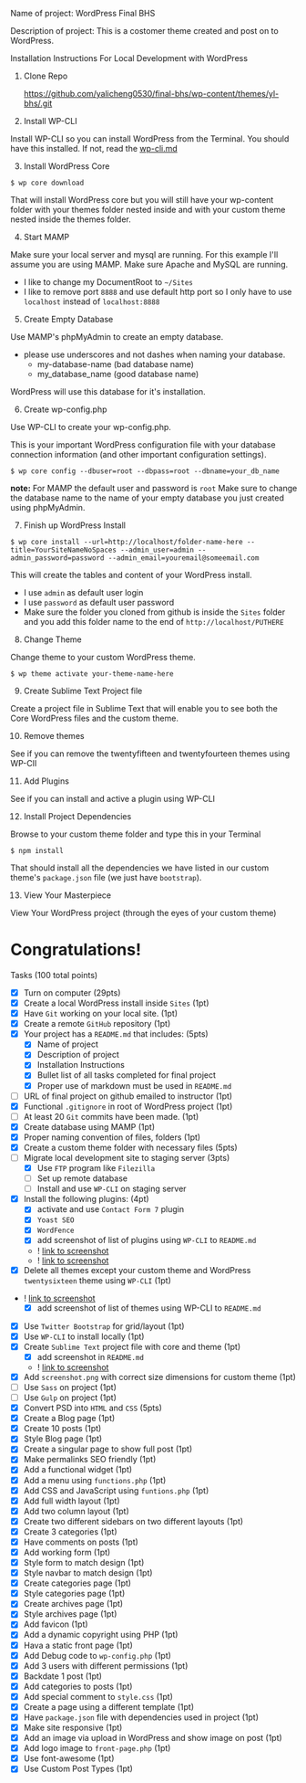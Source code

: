  Name of project: WordPress Final BHS 

 Description of project: This is a costomer theme created and post on to WordPress.

 Installation Instructions For Local Development with WordPress

 1. Clone Repo 
    
    https://github.com/yalicheng0530/final-bhs/wp-content/themes/yl-bhs/.git

2. Install WP-CLI

Install WP-CLI so you can install WordPress from the Terminal. You should have this installed. If not, read the [wp-cli.md](https://github.com/kingluddite/web-dev-notes/blob/master/wordpress/wp-cli.md)

3. Install WordPress Core

```
$ wp core download
```

That will install WordPress core but you will still have your wp-content folder with your themes folder nested inside and with your custom theme nested inside the themes folder.

4. Start MAMP

Make sure your local server and mysql are running. For this example I'll assume you are using MAMP. Make sure Apache and MySQL are running.

* I like to change my DocumentRoot to `~/Sites`
* I like to remove port `8888` and use default http port so I only have to use `localhost` instead of ``localhost:8888``

5. Create Empty Database

Use MAMP's phpMyAdmin to create an empty database.

* please use underscores and not dashes when naming your database.
    - my-database-name (bad database name)
    - my_database_name (good database name)

WordPress will use this database for it's installation.

6. Create wp-config.php

Use WP-CLI to create your wp-config.php.

This is your important WordPress configuration file with your database connection information (and other important configuration settings).

```
$ wp core config --dbuser=root --dbpass=root --dbname=your_db_name
```

**note:** For MAMP the default user and password is `root`
Make sure to change the database name to the name of your empty database you just created using phpMyAdmin.

7. Finish up WordPress Install

```
$ wp core install --url=http://localhost/folder-name-here --title=YourSiteNameNoSpaces --admin_user=admin --admin_password=password --admin_email=youremail@someemail.com
```

This will create the tables and content of your WordPress install.
* I use `admin` as default user login
* I use `password` as default user password
* Make sure the folder you cloned from github is inside the `Sites` folder and you add this folder name to the end of `http://localhost/PUTHERE`

8. Change Theme

Change theme to your custom WordPress theme.

```
$ wp theme activate your-theme-name-here
```

9. Create Sublime Text Project file

Create a project file in Sublime Text that will enable you to see both the Core WordPress files and the custom theme.

10. Remove themes

See if you can remove the twentyfifteen and twentyfourteen themes using WP-ClI

11. Add Plugins

See if you can install and active a plugin using WP-CLI

12. Install Project Dependencies

Browse to your custom theme folder and type this in your Terminal

```
$ npm install
```

That should install all the dependencies we have listed in our custom theme's `package.json` file (we just have `bootstrap`).

13. View Your Masterpiece

View Your WordPress project (through the eyes of your custom theme)

# Congratulations!

Tasks (100 total points)


* [x] Turn on computer (29pts)
* [x] Create a local WordPress install inside `Sites` (1pt)
* [x] Have `Git` working on your local site. (1pt)
* [x] Create a remote `GitHub` repository (1pt)
* [x] Your project has a `README.md` that includes: (5pts)
    * [x] Name of project
    * [x] Description of project
    * [x] Installation Instructions
    * [x] Bullet list of all tasks completed for final project
    * [x] Proper use of markdown must be used in `README.md`
* [ ] URL of final project on github emailed to instructor (1pt)
* [x] Functional `.gitignore` in root of WordPress project (1pt)
* [ ] At least 20 `Git` commits have been made. (1pt)
* [x] Create database using MAMP (1pt)
* [x] Proper naming convention of files, folders (1pt)
* [x] Create a custom theme folder with necessary files (5pts)
* [ ] Migrate local development site to staging server (3pts)
    * [x] Use `FTP` program like `Filezilla`
    * [ ] Set up remote database
    * [ ] Install and use `WP-CLI` on staging server
* [x] Install the following plugins: (4pt)
    * [x] activate and use `Contact Form 7` plugin
    * [x] `Yoast SEO`
    * [x] `WordFence`
    * [x] add screenshot of list of plugins using `WP-CLI` to `README.md`
    * ! [link to screenshot](https://i.imgur.com/qxKJcVV.png)
    * ! [link to screenshot](https://i.imgur.com/Uhqq77k.png)
 * [x] Delete all themes except your custom theme and WordPress `twentysixteen` theme using `WP-CLI` (1pt)
 * ! [link to screenshot](https://i.imgur.com/dEQjwUa.png)
    * [x] add screenshot of list of themes using WP-CLI to `README.md`
* [x] Use `Twitter Bootstrap` for grid/layout (1pt)
* [x] Use `WP-CLI` to install locally (1pt)
* [x] Create `Sublime Text` project file with core and theme (1pt)
   * [x] add screenshot in `README.md`
   * ! [link to screenshot](https://i.imgur.com/aHP1m6q.png)
* [x] Add `screenshot.png` with correct size dimensions for custom theme (1pt)
* [ ] Use `Sass` on project (1pt)
* [ ] Use `Gulp` on project (1pt)
* [x] Convert PSD into `HTML` and `CSS` (5pts)
* [x] Create a Blog page (1pt)
* [x] Create 10 posts (1pt)
* [x] Style Blog page (1pt)
* [x] Create a singular page to show full post (1pt)
* [x] Make permalinks SEO friendly (1pt)
* [x] Add a functional widget (1pt) 
* [x] Add a menu using `functions.php` (1pt)
* [x] Add CSS and JavaScript using `funtions.php` (1pt)
* [x] Add full width layout (1pt)
* [x] Add two column layout (1pt)
* [x] Create two different sidebars on two different layouts (1pt)
* [x] Create 3 categories (1pt)
* [x] Have comments on posts (1pt)
* [x] Add working form (1pt)
* [x] Style form to match design (1pt)
* [x] Style navbar to match design (1pt)
* [x] Create categories page (1pt)
* [x] Style categories page (1pt)
* [x] Create archives page (1pt)
* [x] Style archives page (1pt)
* [x] Add favicon (1pt)
* [x] Add a dynamic copyright using PHP (1pt)
* [x] Hava a static front page (1pt)
* [x] Add Debug code to `wp-config.php` (1pt)
* [x] Add 3 users with different permissions (1pt)
* [x] Backdate 1 post (1pt)
* [x] Add categories to posts (1pt)
* [x] Add special comment to `style.css` (1pt)
* [x] Create a page using a different template (1pt)
* [x] Have `package.json` file with dependencies used in project (1pt)
* [x] Make site responsive (1pt)
* [x] Add an image via upload in WordPress and show image on post (1pt)
* [x] Add logo image to `front-page.php` (1pt)
* [x] Use font-awesome (1pt)
* [x] Use Custom Post Types (1pt)
